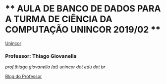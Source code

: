 # ** AULA DE BANCO DE DADOS PARA A TURMA DE CIÊNCIA DA COMPUTAÇÃO UNINCOR 2019/02 **

[Unincor](http://www.unincor.br)

### Professor: Thiago Giovanella
_prof.thiago.giovanella (at) unincor dot edu dot br_

[Blog do Professor](http://www.tgiovanella.com.br)

    